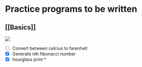 # Practice programs to be written

## [[Basics]]

![](./../../../stickers/laptop.png)

- [ ] Convert between celcius to farenheit
- [x] Generate nth fibonacci number
- [x] hourglass print \*
